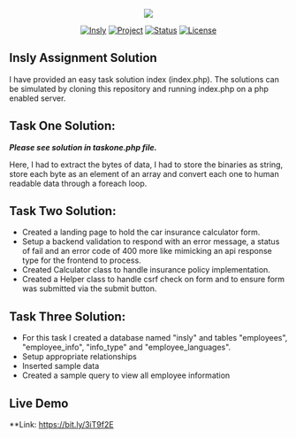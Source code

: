 <p align="center"><img id="header-logo" src="https://insly.com/en/wp-content/themes/insly/images/insly-logo-retina.png" /></p>

<p align="center">
<a href="#"><img src="https://img.shields.io/badge/company-insly-f39f37" alt="Insly"></a>
<a href="#"><img src="https://img.shields.io/badge/project-assignment-blue" alt="Project"></a>
<a href="#"><img src="https://img.shields.io/badge/status-done-4ac75e" alt="Status"></a>
<a href="#"><img src="https://img.shields.io/badge/licence-mit-f39f37" alt="License"></a>
</p>

## Insly Assignment Solution

I have provided an easy task solution index (index.php).
The solutions can be simulated by cloning this repository and running index.php on a php enabled server.


## Task One Solution:

_**Please see solution in taskone.php file.**_ 

Here, I had to extract the bytes of data, I had to store the binaries as string, store each byte as an element of an array and convert each one to human readable data through a foreach loop.

## Task Two Solution:

- Created a landing page to hold the car insurance calculator form.
- Setup a backend validation to respond with an error message, a status of fail and an error code of 400 more like mimicking an api response type for the frontend to process.
- Created Calculator class to handle insurance policy implementation.
- Created a Helper class to handle csrf check on form and to ensure form was submitted via the submit button.


## Task Three Solution:

- For this task I created a database named "insly" and tables "employees", "employee_info", "info_type" and "employee_languages".
- Setup appropriate relationships
- Inserted sample data
- Created a sample query to view all employee information


## Live Demo

**Link: https://bit.ly/3iT9f2E

